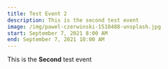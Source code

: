 ```yaml
---
title: Test Event 2
description: This is the second test event
image: /img/pawel-czerwinski-1518488-unsplash.jpg
start: September 7, 2021 8:00 AM
end: September 7, 2021 10:00 AM
---
```

This is the **Second** test event